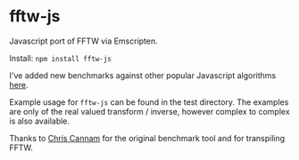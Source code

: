 # fftw-js
Javascript port of FFTW via Emscripten.

Install: `npm install fftw-js`

I've added new benchmarks against other 
popular Javascript algorithms [here](https://github.com/j-funk/js-dsp-test/).    

Example usage for `fftw-js` can be found in the test directory. 
The examples are only of the real valued transform / inverse, however complex 
to complex is also available.

Thanks to [Chris Cannam](https://code.soundsoftware.ac.uk/projects/js-dsp-test)
for the original benchmark tool and for transpiling FFTW.
